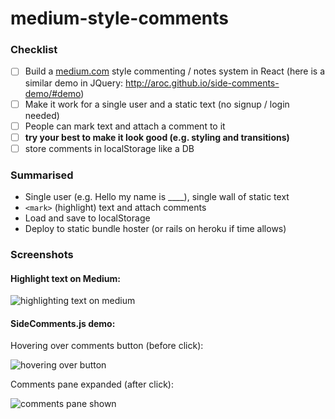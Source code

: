 # medium-style-comments

### Checklist
- [ ] Build a [medium.com](https://medium.com) style commenting / notes system in React (here is a similar demo in JQuery: http://aroc.github.io/side-comments-demo/#demo)
- [ ] Make it work for a single user and a static text (no signup / login needed)
- [ ] People can mark text and attach a comment to it
- [ ] **try your best to make it look good (e.g. styling and transitions)**
- [ ] store comments in localStorage like a DB

### Summarised
* Single user (e.g. Hello my name is ____), single wall of static text
* `<mark>` (highlight) text and attach comments
* Load and save to localStorage
* Deploy to static bundle hoster (or rails on heroku if time allows)

### Screenshots

#### Highlight text on Medium:
![highlighting text on medium](http://i.imgur.com/jJBw5vq.png)

#### SideComments.js demo:
Hovering over comments button (before click):

![hovering over button](http://i.imgur.com/br7LguR.png)

Comments pane expanded (after click):

![comments pane shown](http://i.imgur.com/1t2skWs.png)
